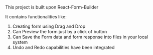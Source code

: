 This project is built  upon React-Form-Builder

It contains functionalities like:
1. Creating form using Drag and Drop
2. Can Preview the form just by a click of button
3. Can Save the Form data and form response into files in your local system
4. Undo and Redo capabilities have been integrated

